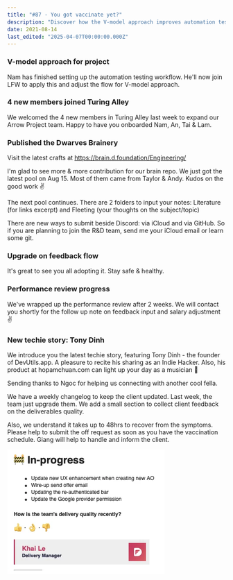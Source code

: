 ```yaml
---
title: "#87 - You got vaccinate yet?"
description: "Discover how the V-model approach improves automation testing workflows and team collaboration in Turing Alley's Arrow Project with new members and latest updates."
date: 2021-08-14
last_edited: "2025-04-07T00:00:00.000Z"
---
```


### V-model approach for project

Nam has finished setting up the automation testing workflow. He'll now join LFW to apply this and adjust the flow for V-model approach.

### 4 new members joined Turing Alley

We welcomed the 4 new members in Turing Alley last week to expand our Arrow Project team. Happy to have you onboarded Nam, An, Tai & Lam.

### Published the Dwarves Brainery

Visit the latest crafts at <https://brain.d.foundation/Engineering/>

I'm glad to see more & more contribution for our brain repo. We just got the latest pool on Aug 15. Most of them came from Taylor & Andy. Kudos on the good work ✌️

The next pool continues. There are 2 folders to input your notes: Literature (for links excerpt) and Fleeting (your thoughts on the subject/topic)

There are new ways to submit beside Discord: via iCloud and via GitHub. So if you are planning to join the R&D team, send me your iCloud email or learn some git.

### Upgrade on feedback flow

It's great to see you all adopting it. Stay safe & healthy.

### Performance review progress

We've wrapped up the performance review after 2 weeks. We will contact you shortly for the follow up note on feedback input and salary adjustment ✌️

### New techie story: Tony Dinh

We introduce you the latest techie story, featuring Tony Dinh - the founder of DevUtils.app. A pleasure to recite his sharing as an Indie Hacker. Also, his product at hopamchuan.com can light up your day as a musician 🎵

Sending thanks to Ngoc for helping us connecting with another cool fella.

We have a weekly changelog to keep the client updated. Last week, the team just upgrade them. We add a small section to collect client feedback on the deliverables quality.

Also, we understand it takes up to 48hrs to recover from the symptoms. Please help to submit the off request as soon as you have the vaccination schedule. Giang will help to handle and inform the client.

![](assets/notion-image-1744006955160-ukyam.webp)
